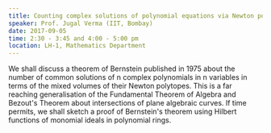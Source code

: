 ```yaml
---
title: Counting complex solutions of polynomial equations via Newton polytopes
speaker: Prof. Jugal Verma (IIT, Bombay)
date: 2017-09-05
time: 2:30 - 3:45 and 4:00 - 5:00 pm
location: LH-1, Mathematics Department
---
```

We shall discuss a theorem of Bernstein published in
1975 about the number of common solutions of n complex polynomials in n
variables in terms of the mixed volumes of their Newton polytopes.
This is a far reaching generalisation of the Fundamental Theorem of
Algebra and Bezout's Theorem about intersections of plane algebraic
curves. If time permits, we shall sketch a proof of Bernstein's theorem
using Hilbert functions of monomial ideals in polynomial rings.
